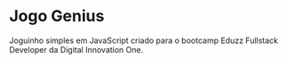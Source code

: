 # Jogo Genius

Joguinho simples em JavaScript criado para o bootcamp Eduzz Fullstack Developer da Digital Innovation One.